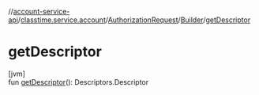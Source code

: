 //[account-service-api](../../../../index.md)/[classtime.service.account](../../index.md)/[AuthorizationRequest](../index.md)/[Builder](index.md)/[getDescriptor](get-descriptor.md)

# getDescriptor

[jvm]\
fun [getDescriptor](get-descriptor.md)(): Descriptors.Descriptor
